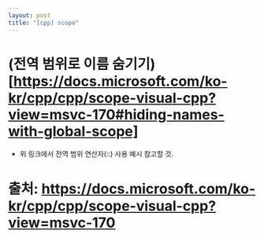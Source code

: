 ```yaml
---
layout: post
title: "[cpp] scope"
---
```


# (전역 범위로 이름 숨기기)[https://docs.microsoft.com/ko-kr/cpp/cpp/scope-visual-cpp?view=msvc-170#hiding-names-with-global-scope]
* 위 링크에서 전역 범위 연산자(::) 사용 예시 참고할 것.

# 출처: https://docs.microsoft.com/ko-kr/cpp/cpp/scope-visual-cpp?view=msvc-170